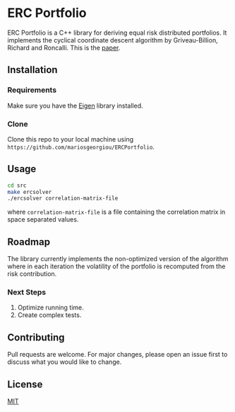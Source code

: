 # ERC Portfolio

ERC Portfolio is a C++ library for deriving equal risk distributed portfolios. It implements the cyclical coordinate descent algorithm by Griveau-Billion, Richard and Roncalli. This is the [paper](https://arxiv.org/pdf/1311.4057.pdf).

## Installation

### Requirements
Make sure you have the [Eigen](http://eigen.tuxfamily.org/index.php?title=Main_Page) library installed.
### Clone
Clone this repo to your local machine using ```https://github.com/mariosgeorgiou/ERCPortfolio```.

## Usage

```bash
cd src
make ercsolver
./ercsolver correlation-matrix-file
```
where ```correlation-matrix-file``` is a file containing the correlation matrix in space separated values.

## Roadmap
The library currently implements the non-optimized version of the algorithm where in each iteration the volatility of the portfolio is recomputed from the risk contribution.

### Next Steps
1. Optimize running time.
2. Create complex tests.

## Contributing
Pull requests are welcome. For major changes, please open an issue first to discuss what you would like to change.

## License
[MIT](https://choosealicense.com/licenses/mit/)
